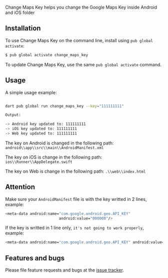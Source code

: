 Change Maps Key helps you change the Google Maps Key inside Android and iOS folder

## Installation

To use Change Maps Key on the command line, install using `pub global activate`:

```bash
$ pub global activate change_maps_key
```

To update Change Maps Key, use the same `pub global activate` command.

## Usage

A simple usage example:

```bash

dart pub global run change_maps_key --key="111111111"

Output:

-> Android key updated to: 111111111
-> iOS key updated to: 111111111
-> Web key updated to: 111111111

```
The key on Android is changed in the following path: `android\\app\\src\\main\\AndroidManifest.xml`

The key on iOS is change in the following path:  `ios\\Runner\\AppDelegate.swift`

The key on Web is change in the following path: `.\\web\\index.html`

## Attention

Make sure your `AndroidManifest` file is with the key writted in 2 lines, example:

```bash
<meta-data android:name="com.google.android.geo.API_KEY"
                        android:value="000000"/>
```

If the key is writted in 1 line only, `it's not going to work properly`, example:

```bash
<meta-data android:name="com.google.android.geo.API_KEY" android:value="000000"/>
```

## Features and bugs

Please file feature requests and bugs at the [issue tracker][tracker].

[tracker]: https://github.com/L-Salazar/change_maps_key/issues
